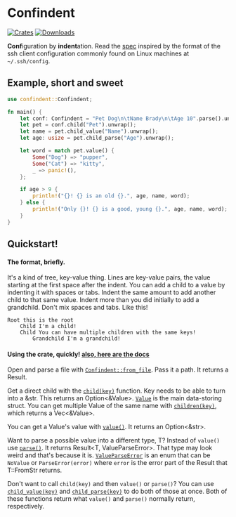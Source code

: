 # Confindent
[![Crates](https://flat.badgen.net/crates/v/confindent)][crate]
[![Downloads](https://flat.badgen.net/crates/d/confindent)][crate]

[crate]: https://crates.io/crates/confindent

**Conf**iguration by **indent**ation. Read the [spec][spec] inspired by
the format of the ssh client configuration commonly found on Linux machines
at `~/.ssh/config`.

[spec]: https://github.com/gennyble/confindent/blob/main/spec.md

## Example, short and sweet
```rust
use confindent::Confindent;

fn main() {
	let conf: Confindent = "Pet Dog\n\tName Brady\n\tAge 10".parse().unwrap();
	let pet = conf.child("Pet").unwrap();
	let name = pet.child_value("Name").unwrap();
	let age: usize = pet.child_parse("Age").unwrap();

	let word = match pet.value() {
		Some("Dog") => "pupper",
		Some("Cat") => "kitty",
		_ => panic!(),
	};

	if age > 9 {
		println!("{}! {} is an old {}.", age, name, word);
	} else {
		println!("Only {}! {} is a good, young {}.", age, name, word);
	}
}
```

## Quickstart!

#### The format, briefly.
It's a kind of tree, key-value thing. Lines are key-value pairs, the value
starting at the first space after the indent. You can add a child to a value
by indenting it with spaces or tabs. Indent the same amount to add another
child to that same value. Indent more than you did initially to add a
grandchild. Don't mix spaces and tabs. Like this!
```
Root this is the root
	Child I'm a child!
	Child You can have multiple children with the same keys!
		Grandchild I'm a grandchild!
```

#### Using the crate, quickly! [also, here are the docs](https://docs.rs/confindent)

Open and parse a file with [`Confindent::from_file`][ff]. Pass it a path. It returns
a Result.

Get a direct child with the [`child(key)`][child] function. Key needs to be able
to turn into a &str. This returns an Option<&Value>. [`Value`][value] is the main data-storing
struct. You can get multiple Value of the same name with [`children(key)`][children], which
returns a Vec<&Value>.

You can get a Value's value with [`value()`][fn-value]. It returns an Option<&str>.

Want to parse a possible value into a different type, T? Instead of `value()` use
[`parse()`][parse]. It returns Result<T, ValueParseError<T>>. That type
may look weird and that's because it is. [`ValueParseError`][vperror] is an enum
that can be `NoValue` or `ParseError(error)` where `error` is the error part of the
Result that T::FromStr returns.

Don't want to call `child(key)` and then `value()` or `parse()`? You can use
[`child_value(key)`][childvalue] and [`child_parse(key)`][childparse] to do both of those
at once. Both of these functions return what `value()` and `parse()` normally return,
respectively.

[ff]: https://docs.rs/confindent/2.0.1/confindent/struct.Confindent.html#method.from_file
[child]: https://docs.rs/confindent/2.0.1/confindent/struct.Value.html#method.child
[children]: https://docs.rs/confindent/2.0.1/confindent/struct.Value.html#method.children
[value]: https://docs.rs/confindent/2.0.1/confindent/struct.Value.html
[fn-value]: https://docs.rs/confindent/2.0.1/confindent/struct.Value.html#method.value
[parse]: https://docs.rs/confindent/2.0.1/confindent/struct.Value.html#method.parse
[vperror]: https://docs.rs/confindent/2.0.1/confindent/enum.ValueParseError.html
[childvalue]: https://docs.rs/confindent/2.0.1/confindent/struct.Value.html#method.childvalue
[childparse]: https://docs.rs/confindent/2.0.1/confindent/struct.Value.html#method.childparse